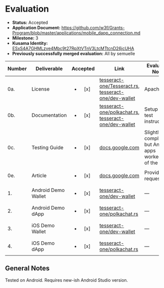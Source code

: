 # Evaluation

- **Status:** Accepted
- **Application Document:** https://github.com/w3f/Grants-Program/blob/master/applications/mobile_dapp_connection.md
- **Milestone:** 3
- **Kusama Identity:** [ESxS4A7GHMLzve4Mbc9t27RpXtVTnV3LtcMTtcnD26jcUHA](https://polkascan.io/pre/kusama/account/ESxS4A7GHMLzve4Mbc9t27RpXtVTnV3LtcMTtcnD26jcUHA)
- **Previously successfully merged evaluation:** All by semuelle

| Number | Deliverable         |        Accepted        | Link                                                                                                                                                                                                                                                                 | Evaluation Notes                                              |
| ------ | ------------------- | :--------------------: | -------------------------------------------------------------------------------------------------------------------------------------------------------------------------------------------------------------------------------------------------------------------- | ------------------------------------------------------------- |
| 0a.    | License             | <ul><li>[x] </li></ul> | [tesseract-one/Tesseract.rs](https://github.com/tesseract-one/Tesseract.rs/blob/b4856f641bde4749129c4b48804c5077381309b0/LICENSE), [tesseract-one/dev-wallet](https://github.com/tesseract-one/dev-wallet/blob/c64cd3d6ae98de212dc199efb4e49768b36c0a6e/LICENSE)     | Apache 2.0                                                    |
| 0b.    | Documentation       | <ul><li>[x] </li></ul> | [tesseract-one/polkachat.rs](https://github.com/tesseract-one/polkachat.rs/blob/25ec4dc5870ee0a9fb7cd7baf1a9dfd26d5b43f8/README.md), [tesseract-one/dev-wallet](https://github.com/tesseract-one/dev-wallet/blob/c64cd3d6ae98de212dc199efb4e49768b36c0a6e/README.md) | Setup and test instructions                                   |
| 0c.    | Testing Guide       | <ul><li>[x] </li></ul> | [docs.google.com](https://docs.google.com/document/d/1BYgdqGX4n98vVZT_g6EXDtDPzNIT2CrCx8bFoi99U-4)                                                                                                                                                                   | Slightly complicated, but Android apps worked out of the box. |
| 0e.    | Article             | <ul><li>[x] </li></ul> | [docs.google.com](https://docs.google.com/document/d/1LQKPDMLC2pYDVW64Kr93t_wxmXP8n7NmlmDj4SPlnBw/edit#heading=h.ah4zsfgrn0mt)                                                                                                                                       | Provided on request.                                          |
| 1.     | Android Demo Wallet | <ul><li>[x] </li></ul> | [tesseract-one/dev-wallet](https://github.com/tesseract-one/dev-wallet/tree/c64cd3d6ae98de212dc199efb4e49768b36c0a6e)                                                                                                                                                | —                                                             |
| 2.     | Android Demo dApp   | <ul><li>[x] </li></ul> | [tesseract-one/polkachat.rs](https://github.com/tesseract-one/polkachat.rs/tree/25ec4dc5870ee0a9fb7cd7baf1a9dfd26d5b43f8)                                                                                                                                            | —                                                             |
| 3.     | iOS Demo Wallet     | <ul><li>[x] </li></ul> | [tesseract-one/dev-wallet](https://github.com/tesseract-one/dev-wallet/tree/c64cd3d6ae98de212dc199efb4e49768b36c0a6e)                                                                                                                                                | —                                                             |
| 4.     | iOS Demo dApp       | <ul><li>[x] </li></ul> | [tesseract-one/polkachat.rs](https://github.com/tesseract-one/polkachat.rs/tree/25ec4dc5870ee0a9fb7cd7baf1a9dfd26d5b43f8)                                                                                                                                            | —                                                             |

## General Notes

Tested on Android. Requires new-ish Android Studio version.
